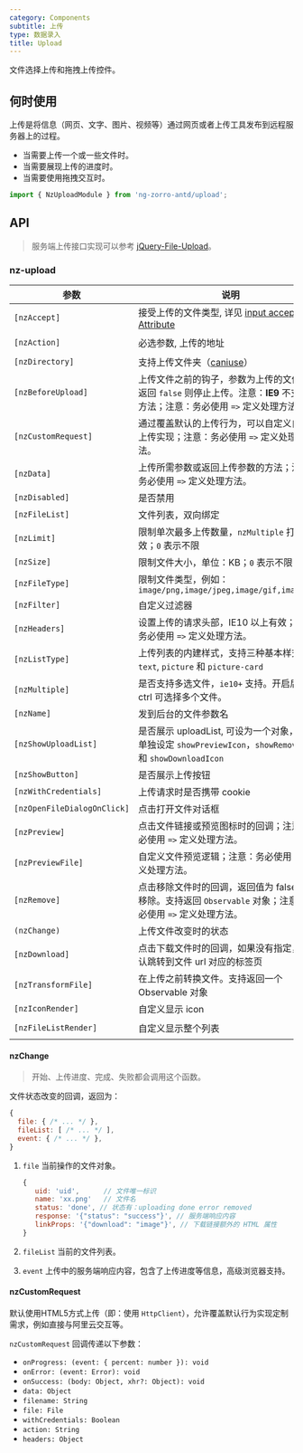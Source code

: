 ```yaml
---
category: Components
subtitle: 上传
type: 数据录入
title: Upload
---
```


文件选择上传和拖拽上传控件。

## 何时使用

上传是将信息（网页、文字、图片、视频等）通过网页或者上传工具发布到远程服务器上的过程。

- 当需要上传一个或一些文件时。
- 当需要展现上传的进度时。
- 当需要使用拖拽交互时。

```ts
import { NzUploadModule } from 'ng-zorro-antd/upload';
```

## API

> 服务端上传接口实现可以参考 [jQuery-File-Upload](https://github.com/blueimp/jQuery-File-Upload/wiki)。

### nz-upload

| 参数 | 说明 | 类型 | 默认值 |
| --- | --- | --- | --- |
| `[nzAccept]` | 接受上传的文件类型, 详见 [input accept Attribute](https://developer.mozilla.org/en-US/docs/Web/HTML/Element/input#attr-accept) | `string` | - |
| `[nzAction]` | 必选参数, 上传的地址 | `string \| ((file: UploadFile) => string \| Observable<string>)` | - |
| `[nzDirectory]` | 支持上传文件夹（[caniuse](https://caniuse.com/#feat=input-file-directory)） | `boolean` | `false` |
| `[nzBeforeUpload]` | 上传文件之前的钩子，参数为上传的文件，若返回 `false` 则停止上传。注意：**IE9** 不支持该方法；注意：务必使用 `=>` 定义处理方法。 | `(file: UploadFile, fileList: UploadFile[]) => boolean \| Observable<boolean>` | - |
| `[nzCustomRequest]` | 通过覆盖默认的上传行为，可以自定义自己的上传实现；注意：务必使用 `=>` 定义处理方法。 | `(item) => Subscription` | - |
| `[nzData]` | 上传所需参数或返回上传参数的方法；注意：务必使用 `=>` 定义处理方法。 | `Object \| ((file: UploadFile) => Object \| Observable<{}>)` | - |
| `[nzDisabled]` | 是否禁用 | `boolean` | `false` |
| `[nzFileList]` | 文件列表，双向绑定 | `UploadFile[]` | - |
| `[nzLimit]` | 限制单次最多上传数量，`nzMultiple` 打开时有效；`0` 表示不限 | `number` | `0` |
| `[nzSize]` | 限制文件大小，单位：KB；`0` 表示不限 | `number` | `0` |
| `[nzFileType]` | 限制文件类型，例如：`image/png,image/jpeg,image/gif,image/bmp` | `string` | - |
| `[nzFilter]` | 自定义过滤器 | `UploadFilter[]` | - |
| `[nzHeaders]` | 设置上传的请求头部，IE10 以上有效；注意：务必使用 `=>` 定义处理方法。 | `Object \| ((file: UploadFile) => Object \| Observable<{}>)` | - |
| `[nzListType]` | 上传列表的内建样式，支持三种基本样式 `text`, `picture` 和 `picture-card` | `'text' \| 'picture' \| 'picture-card'` | `'text'` |
| `[nzMultiple]` | 是否支持多选文件，`ie10+` 支持。开启后按住 ctrl 可选择多个文件。 | `boolean` | `false` |
| `[nzName]` | 发到后台的文件参数名 | `string` | `'file'` |
| `[nzShowUploadList]` | 是否展示 uploadList, 可设为一个对象，用于单独设定 `showPreviewIcon`，`showRemoveIcon` 和 `showDownloadIcon` | `boolean \| { showPreviewIcon?: boolean, showRemoveIcon?: boolean, showDownloadIcon?: boolean }` | `true` |
| `[nzShowButton]` | 是否展示上传按钮 | `boolean` | `true` |
| `[nzWithCredentials]` | 上传请求时是否携带 cookie | `boolean` | `false` |
| `[nzOpenFileDialogOnClick]` | 点击打开文件对话框 | `boolean` | `true` |
| `[nzPreview]` | 点击文件链接或预览图标时的回调；注意：务必使用 `=>` 定义处理方法。 | `(file: UploadFile) => void` | - |
| `[nzPreviewFile]` | 自定义文件预览逻辑；注意：务必使用 `=>` 定义处理方法。 | `(file: UploadFile) => Observable<dataURL: string>` | - |
| `[nzRemove]` | 点击移除文件时的回调，返回值为 false 时不移除。支持返回 `Observable` 对象；注意：务必使用 `=>` 定义处理方法。 | `(file: UploadFile) => boolean \| Observable<boolean>` | - |
| `(nzChange)` | 上传文件改变时的状态 | `EventEmitter<UploadChangeParam>` | - |
| `[nzDownload]`   | 点击下载文件时的回调，如果没有指定，则默认跳转到文件 url 对应的标签页 | `(file: UploadFile) => void` | 跳转新标签页 |
| `[nzTransformFile]`   | 在上传之前转换文件。支持返回一个 Observable 对象  | `(file: UploadFile) => UploadTransformFileType` | -  |
| `[nzIconRender]`   | 自定义显示 icon  | `TemplateRef<void>` | -  |
| `[nzFileListRender]`   | 自定义显示整个列表 | `TemplateRef<{ $implicit: UploadFile[] }>` | -  |

#### nzChange

> 开始、上传进度、完成、失败都会调用这个函数。

文件状态改变的回调，返回为：

```js
{
  file: { /* ... */ },
  fileList: [ /* ... */ ],
  event: { /* ... */ },
}
```

1. `file` 当前操作的文件对象。

   ```js
   {
      uid: 'uid',      // 文件唯一标识
      name: 'xx.png'   // 文件名
      status: 'done', // 状态有：uploading done error removed
      response: '{"status": "success"}', // 服务端响应内容
      linkProps: '{"download": "image"}', // 下载链接额外的 HTML 属性
   }
   ```

2. `fileList` 当前的文件列表。
3. `event` 上传中的服务端响应内容，包含了上传进度等信息，高级浏览器支持。

#### nzCustomRequest

默认使用HTML5方式上传（即：使用 `HttpClient`），允许覆盖默认行为实现定制需求，例如直接与阿里云交互等。

`nzCustomRequest` 回调传递以下参数：

- `onProgress: (event: { percent: number }): void`
- `onError: (event: Error): void`
- `onSuccess: (body: Object, xhr?: Object): void`
- `data: Object`
- `filename: String`
- `file: File`
- `withCredentials: Boolean`
- `action: String`
- `headers: Object`
